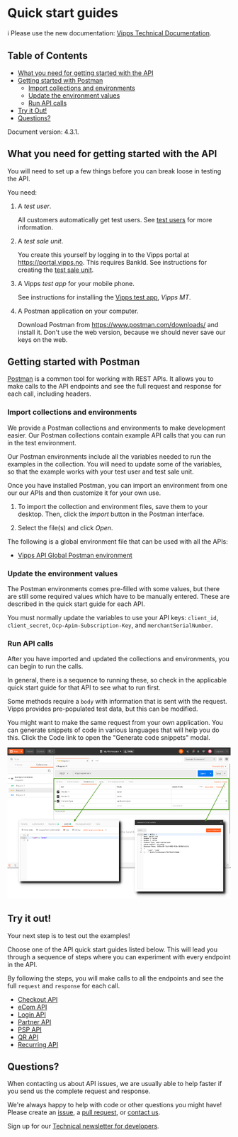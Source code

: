 <!-- START_METADATA
---
title: Quick start guides
pagination_next: null
pagination_prev: null
---
END_METADATA -->

# Quick start guides

<!-- START_COMMENT -->

ℹ️ Please use the new documentation:
[Vipps Technical Documentation](https://vippsas.github.io/vipps-developer-docs/).

<!-- END_COMMENT -->

<!-- START_TOC -->

## Table of Contents

* [What you need for getting started with the API](#what-you-need-for-getting-started-with-the-api)
* [Getting started with Postman](#getting-started-with-postman)
  * [Import collections and environments](#import-collections-and-environments)
  * [Update the environment values](#update-the-environment-values)
  * [Run API calls](#run-api-calls)
* [Try it Out!](#try-it-out)
* [Questions?](#questions)

<!-- END_TOC -->

Document version: 4.3.1.

## What you need for getting started with the API

You will need to set up a few things before you can break loose in testing the API.

You need:

1. A *test user*.

    All customers automatically get test users. See [test users](./test-environment.md#test-users) for more information.

1. A *test sale unit*.

    You create this yourself by logging in to the Vipps portal at <https://portal.vipps.no>. This requires BankId.
    See instructions for creating the [test sale unit](test-environment.md#test-merchants).

1. A Vipps *test app* for your mobile phone.

    See instructions for installing the [Vipps test app](test-environment.md#vipps-test-apps), *Vipps MT*.

1. A Postman application on your computer.

    Download Postman from <https://www.postman.com/downloads/> and install it.
    Don't use the web version, because we should never save our keys on the web.

## Getting started with Postman

[Postman](https://learning.postman.com/docs/getting-started/introduction/)
is a common tool for working with REST APIs.
It allows you to make calls to the API endpoints and see the full
request and response for each call, including headers.

### Import collections and environments

We provide a Postman collections and environments to make development easier.
Our Postman collections contain example API calls that you can run in the test environment.

Our Postman environments include all the variables needed to run the examples in the collection.
You will need to update some of the variables, so that the example works with your test user and test sale unit.

Once you have installed Postman, you can import an environment from one our our APIs and then customize it for your own use.

1. To import the collection and environment files, save them to your desktop. Then, click the *Import* button in the Postman interface.

2. Select the file(s) and click *Open*.

The following is a global environment file that can be used with all the APIs:

* [Vipps API Global Postman environment](../tools/vipps-api-global-postman-environment.json)

### Update the environment values

The Postman environments comes pre-filled with some values, but there are still
some required values which have to be manually entered. These are described in the quick start guide for each API.

You must normally update the variables to use your API keys: `client_id`, `client_secret`, `Ocp-Apim-Subscription-Key`, and `merchantSerialNumber`.

### Run API calls

After you have imported and updated the collections and environments, you can begin to run the calls.

In general, there is a sequence to running these, so check in the applicable quick start guide for that API to see what to run first.

Some methods require a `body` with information that is sent with the request.
Vipps provides pre-populated test data, but this can be modified.

You might want to make the same request from your own application. You can
generate snippets of code in various languages that will help you do this.
Click the Code link to open the "Generate code snippets" modal.

![Vipps Developer Postman: Tabs](images/postman-tabs_sm.png)

## Try it out!

Your next step is to test out the examples!

Choose one of the API quick start guides listed below.
This will lead you through a sequence of steps where you can experiment with every endpoint in the API.

By following the steps, you will make calls to all the endpoints and see the full `request` and `response` for each call.

* [Checkout API](https://github.com/vippsas/vipps-checkout-api/blob/main/vipps-checkout-api-quick-start.md)
* [eCom API](https://github.com/vippsas/vipps-ecom-api/blob/master/vipps-ecom-api-quick-start.md)
* [Login API](https://github.com/vippsas/vipps-login-api/blob/master/vipps-login-api-quick-start.md)
* [Partner API](https://github.com/vippsas/vipps-partner-api/blob/main/vipps-partner-api-quick-start.md)
* [PSP API](https://github.com/vippsas/vipps-psp-api/blob/master/vipps-psp-api-quick-start.md)
* [QR API](https://github.com/vippsas/vipps-qr-api/blob/main/vipps-qr-api-quick-start.md)
* [Recurring API](https://github.com/vippsas/vipps-recurring-api/blob/master/vipps-recurring-api-quick-start.md)

## Questions?

When contacting us about API issues, we are usually able to help faster if you send us
the complete request and response.

We're always happy to help with code or other questions you might have!
Please create an [issue](https://github.com/vippsas/vipps-developers/issues),
a [pull request](https://github.com/vippsas/vipps-developers/pulls),
or [contact us](https://vippsas.github.io/vipps-developer-docs/docs/vipps-developers/contact).

Sign up for our [Technical newsletter for developers](https://vippsas.github.io/vipps-developer-docs/docs/vipps-developers/newsletters).
